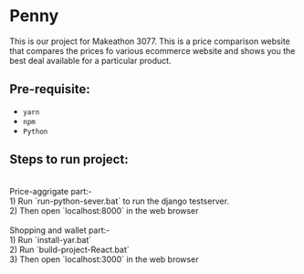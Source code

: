 # Penny
This is our project for Makeathon 3077. This is a price comparison website that compares the prices fo various ecommerce website and shows you the best deal available for a particular product. 
<br/>
## Pre-requisite:
- `yarn`
- `npm`
- `Python`  

## Steps to run project:  
<br/>
Price-aggrigate part:-<br/>  
1) Run `run-python-sever.bat` to run the django testserver.  <br/>
2) Then open `localhost:8000` in the web browser  <br/>
<br/>
Shopping and wallet part:-<br/> 
1) Run `install-yar.bat`  <br/>
2) Run `build-project-React.bat`  <br/>
3) Then open `localhost:3000` in the web browser  <br/>
<br/>
